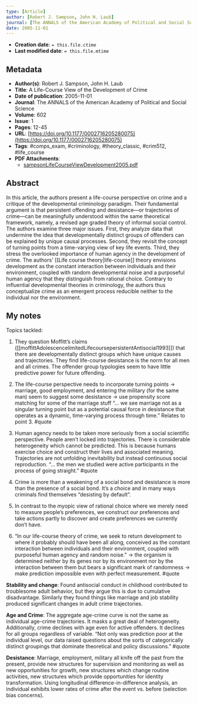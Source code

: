 ```yaml
---
type: [Article]
author: [Robert J. Sampson, John H. Laub]
journal: [The ANNALS of the American Academy of Political and Social Science]
date: 2005-11-01
---
```


* **Creation date**: `= this.file.ctime`
* **Last modified date**: `= this.file.mtime`

## Metadata

* **Author(s)**: Robert J. Sampson, John H. Laub
* **Title**: A Life-Course View of the Development of Crime
* **Date of publication**: 2005-11-01
* **Journal**: The ANNALS of the American Academy of Political and Social Science
* **Volume**: 602
* **Issue**: 1
* **Pages**: 12-45
* **URL**: [https://doi.org/10.1177/0002716205280075](https://doi.org/10.1177/0002716205280075)
* **Tags**: #comps_exam, #criminology, #theory_classic, #crim512, #life_course
* **PDF Attachments**:
  * [sampsonLifeCourseViewDevelopment2005.pdf](zotero://open-pdf/library/items/T7Q6ZNX2)

## Abstract

In this article, the authors present a life-course perspective on crime and a critique of the developmental criminology paradigm. Their fundamental argument is that persistent offending and desistance—or trajectories of crime—can be meaningfully understood within the same theoretical framework, namely, a revised age graded theory of informal social control. The authors examine three major issues. First, they analyze data that undermine the idea that developmentally distinct groups of offenders can be explained by unique causal processes. Second, they revisit the concept of turning points from a time-varying view of key life events. Third, they stress the overlooked importance of human agency in the development of crime. The authors' [[Life course theory|life-course]] theory envisions development as the constant interaction between individuals and their environment, coupled with random developmental noise and a purposeful human agency that they distinguish from rational choice. Contrary to influential developmental theories in criminology, the authors thus conceptualize crime as an emergent process reducible neither to the individual nor the environment.

## My notes

Topics tackled:

1. They question Moffitt’s claims ([[moffittAdolescencelimitedLifecoursepersistentAntisocial1993]]) that there are developmentally distinct groups which have unique causes and trajectories. They find life-course desistance is the norm for all men and all crimes. The offender group typologies seem to have little predictive power for future offending.

2. The life-course perspective needs to incorporate turning points -> marriage, good employment, and entering the military (for the same man) seem to suggest some desistance -> use propensity score matching for some of the marriage stuff “... we see marriage not as a singular turning point but as a potential causal force in desistance that operates as a dynamic, time-varying process through time.” Relates to point 3. #quote 

3. Human agency needs to be taken more seriously from a social scientific perspective. People aren’t locked into trajectories. There is considerable heterogeneity which cannot be predicted. This is because humans exercise choice and construct their lives and associated meaning. Trajectories are not unfolding inevitability but instead continuous social reproduction. “... the men we studied were active participants in the process of going straight.” #quote 

4. Crime is more than a weakening of a social bond and desistance is more than the presence of a social bond. It’s a choice and in many ways criminals find themselves “desisting by default”.

5. In contrast to the myopic view of rational choice where we merely need to measure people’s preferences, we construct our preferences and take actions partly to discover and create preferences we currently don’t have.

6. “In our life-course theory of crime, we seek to return development to where it probably should have been all along, conceived as the constant interaction between individuals and their environment, coupled with purposeful human agency and random noise.” -> the organism is determined neither by its genes nor by its environment nor by the interaction between them but bears a significant mark of randomness -> make prediction impossible even with perfect measurement. #quote 

**Stability and change**: Found antisocial conduct in childhood contributed to troublesome adult behavior, but they argue this is due to cumulative disadvantage. Similarly they found things like marriage and job stability produced significant changes in adult crime trajectories.

**Age and Crime**: The aggregate age-crime curve is not the same as individual age-crime trajectories. It masks a great deal of heterogeneity. Additionally, crime declines with age even for active offenders. It declines for all groups regardless of variable. “Not only was prediction poor at the individual level, our data raised questions about the sorts of categorically distinct groupings that dominate theoretical and policy discussions.” #quote 

**Desistance**: Marriage, employment, military all knife off the past from the present, provide new structures for supervision and monitoring as well as new opportunities for growth, new structures which change routine activities, new structures which provide opportunities for identity transformation. Using longitudinal difference-in-difference analysis, an individual exhibits lower rates of crime after the event vs. before (selection bias concerns).